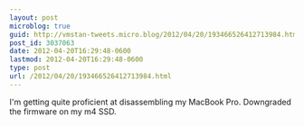 ```yaml
---
layout: post
microblog: true
guid: http://vmstan-tweets.micro.blog/2012/04/20/193466526412713984.html
post_id: 3037063
date: 2012-04-20T16:29:48-0600
lastmod: 2012-04-20T16:29:48-0600
type: post
url: /2012/04/20/193466526412713984.html
---
```

I'm getting quite proficient at disassembling my MacBook Pro. Downgraded the firmware on my m4 SSD.
